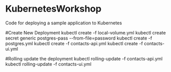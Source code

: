 # KubernetesWorkshop
Code for deploying a sample application to Kubernetes

#Create New Deployment
kubectl create -f local-volume.yml
kubectl create secret generic postgres-pass --from-file=password
kubectl create -f postgres.yml
kubectl create -f contacts-api.yml
kubectl create -f contacts-ui.yml

#Rolling update the deployment
kubectl rolling-update <EXISTING RC NAME> -f contacts-api.yml 
kubectl rolling-update <EXISTING RC NAME> -f contacts-ui.yml 